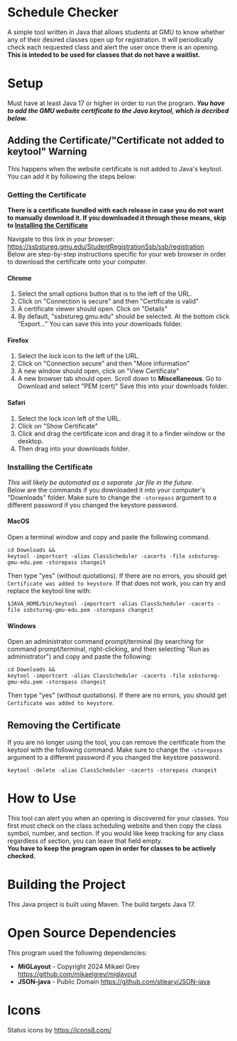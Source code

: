 # Schedule Checker
A simple tool written in Java that allows students at GMU to know whether any of their desired classes open up for registration. 
It will periodically check each requested class and alert the user once there is an opening. **This is inteded to be used for classes that do not have a waitlist.**

# Setup
Must have at least Java 17 or higher in order to run the program. ***You have to add the GMU website certificate to the Java keytool, which is decribed below.***
## Adding the Certificate/"Certificate not added to keytool" Warning
This happens when the website certificate is not added to Java's keytool. You can add it by following the steps below:
### Getting the Certificate
**There is a certificate bundled with each release in case you do not want to manually download it. If you downloaded it through those means, skip to [Installing the Certificate](#installing-the-certificate)**

Navigate to this link in your browser:
https://ssbstureg.gmu.edu/StudentRegistrationSsb/ssb/registration \
Below are step-by-step instructions specific for your web browser in order to download the certificate onto your computer.

#### Chrome
1. Select the small options button that is to the left of the URL.
2. Click on "Connection is secure" and then "Certificate is valid"
3. A certificate viewer should open. Click on "Details"
4. By default, "ssbstureg.gmu.edu" should be selected. At the bottom click "Export..." You can save this into your downloads folder.

#### Firefox
1. Select the lock icon to the left of the URL.
2. Click on "Connection secure" and then "More information"
3. A new window should open, click on "View Certificate"
4. A new browser tab should open. Scroll down to **Miscellaneous**. Go to Download and select "PEM (cert)" Save this into your downloads folder.

#### Safari
1. Select the lock icon left of the URL.
2. Click on "Show Certificate"
3. Click and drag the certificate icon and drag it to a finder window or the desktop.
4. Then drag into your downloads folder.

### Installing the Certificate
*This will likely be automated as a separate .jar file in the future.*\
Below are the commands if you downloaded it into your computer's "Downloads" folder. Make sure to change the `-storepass` argument to a different password if you changed the keystore password.
#### MacOS
Open a terminal window and copy and paste the following command.
```shell
cd Downloads &&
keytool -importcert -alias ClassScheduler -cacerts -file ssbstureg-gmu-edu.pem -storepass changeit
```
Then type "yes" (without quotations).
If there are no errors, you should get `Certificate was added to keystore`.
If that does not work, you can try and replace the keytool line with:
```shell
$JAVA_HOME/bin/keytool -importcert -alias ClassScheduler -cacerts -file ssbstureg-gmu-edu.pem -storepass changeit
```

#### Windows
Open an administrator command prompt/terminal (by searching for command prompt/terminal, right-clicking, and then selecting "Run as administrator") and copy and paste the following:
```shell
cd Downloads &&
keytool -importcert -alias ClassScheduler -cacerts -file ssbstureg-gmu-edu.pem -storepass changeit
```
Then type "yes" (without quotations).
If there are no errors, you should get `Certificate was added to keystore`.

## Removing the Certificate
If you are no longer using the tool, you can remove the certificate from the keytool with the following command. Make sure to change the `-storepass` argument to a different password if you changed the keystore password.
```shell 
keytool -delete -alias ClassScheduler -cacerts -storepass changeit
```
# How to Use
This tool can alert you when an opening is discovered for your classes. You first must check on the class scheduling website and then copy the class symbol, number, and section. If you would like keep tracking for any class regardless of section, you can leave that field empty.\
**You have to keep the program open in order for classes to be actively checked.**
# Building the Project
This Java project is built using Maven. The build targets Java 17.
# Open Source Dependencies
This program used the following dependencies:
- **MiGLayout** - Copyright 2024 Mikael Grev https://github.com/mikaelgrev/miglayout
- **JSON-java** - Public Domain https://github.com/stleary/JSON-java
# Icons
Status icons by https://icons8.com/
